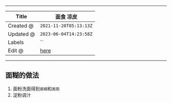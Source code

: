 -----

| Title     | 面食 凉皮                                             |
| --------- | ------------------------------------------------- |
| Created @ | `2021-11-20T05:13:13Z`                            |
| Updated @ | `2023-06-04T14:23:58Z`                            |
| Labels    | \`\`                                              |
| Edit @    | [here](https://github.com/junxnone/shi/issues/48) |

-----

## 面糊的做法

1.  面粉洗面得到`面糊`和`面筋`
2.  淀粉调汁
